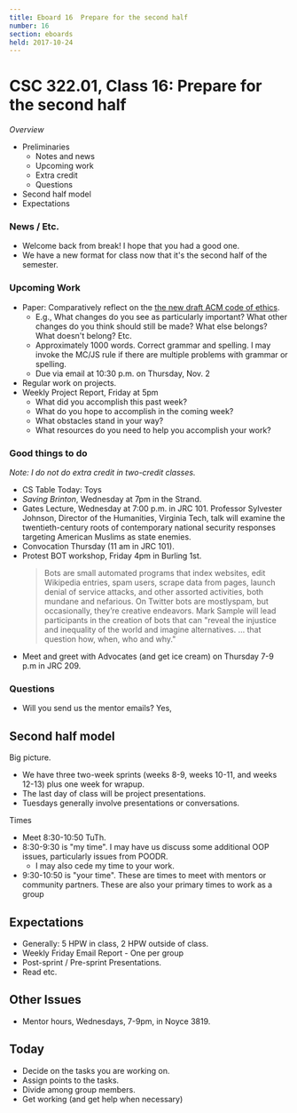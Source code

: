 ```yaml
---
title: Eboard 16  Prepare for the second half
number: 16
section: eboards
held: 2017-10-24
---
```

CSC 322.01, Class 16:  Prepare for the second half
==================================================

_Overview_

* Preliminaries
    * Notes and news
    * Upcoming work
    * Extra credit
    * Questions
* Second half model
* Expectations

### News / Etc.

* Welcome back from break!   I hope that you had a good one.
* We have a new format for class now that it's the second half
  of the semester.

### Upcoming Work

* Paper: Comparatively reflect on the [the new draft ACM code of
  ethics](https://ethics.acm.org/2018-code-draft-2/).  
    * E.g., What changes do you see as particularly important?
      What other changes do you think should still be made?  What else
      belongs?  What doesn't belong?  Etc.
    * Approximately 1000 words.  Correct grammar and spelling.  I may
      invoke the MC/JS rule if there are multiple problems with grammar
      or spelling.
    * Due via email at 10:30 p.m. on Thursday, Nov. 2
* Regular work on projects.
* Weekly Project Report, Friday at 5pm
    * What did you accomplish this past week?
    * What do you hope to accomplish in the coming week?
    * What obstacles stand in your way?
    * What resources do you need to help you accomplish your work?

### Good things to do

_Note: I do not do extra credit in two-credit classes._

* CS Table Today: Toys
* _Saving Brinton_, Wednesday at 7pm in the Strand.
* Gates Lecture, Wednesday at 7:00 p.m. in JRC 101.  Professor Sylvester Johnson, Director of the Humanities, Virginia Tech, talk will examine the twentieth-century roots of contemporary national security responses targeting American Muslims as state enemies. 
* Convocation Thursday (11 am in JRC 101).
* Protest BOT workshop, Friday 4pm in Burling 1st.  
    > Bots are small automated programs that index websites, edit Wikipedia entries, spam users, scrape data from pages, launch denial of service attacks, and other assorted activities, both mundane and nefarious. On Twitter bots are mostlyspam, but occasionally, they’re creative endeavors.  Mark Sample will lead participants in the creation of bots that can "reveal the injustice and inequality of the world and imagine alternatives. ... that question how, when, who and why."
* Meet and greet with Advocates (and get ice cream) on Thursday 7-9 p.m
  in JRC 209. 

### Questions

* Will you send us the mentor emails?  Yes,

Second half model
-----------------

Big picture.

* We have three two-week sprints (weeks 8-9, weeks 10-11, and weeks 12-13)
  plus one week for wrapup.
* The last day of class will be project presentations.
* Tuesdays generally involve presentations or conversations.

Times

* Meet 8:30-10:50 TuTh.
* 8:30-9:30 is "my time".  I may have us discuss some additional OOP issues,
  particularly issues from POODR.
    * I may also cede my time to your work.
* 9:30-10:50 is "your time".  These are times to meet with mentors or
  community partners.  These are also your primary times to work as a group

Expectations
------------

* Generally: 5 HPW in class, 2 HPW outside of class.
* Weekly Friday Email Report - One per group
* Post-sprint / Pre-sprint Presentations.
* Read etc.

Other Issues
------------

* Mentor hours, Wednesdays, 7-9pm, in Noyce 3819.

Today
-----

* Decide on the tasks you are working on.
* Assign points to the tasks.
* Divide among group members.
* Get working (and get help when necessary)

